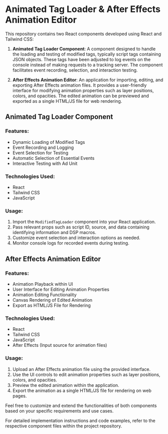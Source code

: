 # Animated Tag Loader & After Effects Animation Editor

This repository contains two React components developed using React and Tailwind CSS:

1. **Animated Tag Loader Component**: A component designed to handle the loading and testing of modified tags, typically script tags containing JSON objects. These tags have been adjusted to log events on the console instead of making requests to a tracking server. The component facilitates event recording, selection, and interaction testing.

2. **After Effects Animation Editor**: An application for importing, editing, and exporting After Effects animation files. It provides a user-friendly interface for modifying animation properties such as layer positions, colors, and opacities. The edited animation can be previewed and exported as a single HTML/JS file for web rendering.

## Animated Tag Loader Component

### Features:
- Dynamic Loading of Modified Tags
- Event Recording and Logging
- Event Selection for Testing
- Automatic Selection of Essential Events
- Interactive Testing with Ad Unit

### Technologies Used:
- React
- Tailwind CSS
- JavaScript

### Usage:
1. Import the `ModifiedTagLoader` component into your React application.
2. Pass relevant props such as script ID, source, and data containing identifying information and DSP macros.
3. Customize event selection and interaction options as needed.
4. Monitor console logs for recorded events during testing.

## After Effects Animation Editor

### Features:
- Animation Playback within UI
- User Interface for Editing Animation Properties
- Animation Editing Functionality
- Canvas Rendering of Edited Animation
- Export as HTML/JS File for Rendering

### Technologies Used:
- React
- Tailwind CSS
- JavaScript
- After Effects (Input source for animation files)

### Usage:
1. Upload an After Effects animation file using the provided interface.
2. Use the UI controls to edit animation properties such as layer positions, colors, and opacities.
3. Preview the edited animation within the application.
4. Export the animation as a single HTML/JS file for rendering on web pages.

Feel free to customize and extend the functionalities of both components based on your specific requirements and use cases.

For detailed implementation instructions and code examples, refer to the respective component files within the project repository.
